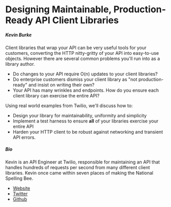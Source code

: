 # Designing Maintainable, Production-Ready API Client Libraries

##### Kevin Burke

Client libraries that wrap your API can be very useful tools for your customers,
converting the HTTP nitty-gritty of your API into easy-to-use objects. However
there are several common problems you'll run into as a library author.

- Do changes to your API require O(n) updates to your client libraries?
- Do enterprise customers dismiss your client library as "not production-ready"
and insist on writing their own?
- Your API has many wrinkles and endpoints. How do you ensure each client
library can exercise the entire API?

Using real world examples from Twilio, we'll discuss how to:

- Design your library for maintainability, uniformity and simplicity
- Implement a test harness to ensure **all** of your libraries exercise your
  entire API
- Harden your HTTP client to be robust against networking and transient API
errors.

##### Bio

Kevin is an API Engineer at Twilio, responsible for maintaining an API that
handles hundreds of requests per second from many different client libraries.
Kevin once came within seven places of making the National Spelling Bee.

* [Website][site]
* [Twitter][twitter]
* [Github][github]

[site]: http://kev.inburke.com
[twitter]: http://twitter.com/ekrubnivek
[github]: http://github.com/kevinburke

